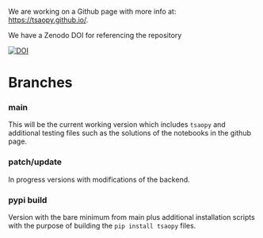We are working on a Github page with more info at: https://tsaopy.github.io/.

We have a Zenodo DOI for referencing the repository

[![DOI](https://zenodo.org/badge/427913804.svg)](https://zenodo.org/badge/latestdoi/427913804)

# Branches

### main

This will be the current working version which includes `tsaopy` and additional testing files such as the solutions of the notebooks in the github page.

### patch/update

In progress versions with modifications of the backend. 

### pypi build

Version with the bare minimum from main plus additional installation scripts with the purpose of building the `pip install tsaopy` files.
